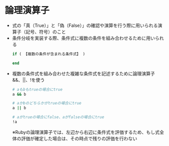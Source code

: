 # 論理演算子
- 式の「真（True）」と「偽（False）」の確認や演算を行う際に用いられる演算子（記号、符号）のこと   
- 条件分岐を実装する際、条件式に複数の条件を組み合わせるために用いられる  
  ```ruby
  if ( 【複数の条件が含まれる条件式】 )

  end
  ```
- 複数の条件式を組み合わせた複雑な条件式を記述するために論理演算子&&、||、!を使う  
  ```ruby
  # aもbもtrueの場合にtrue
  a && b 

  # aかbのどちらかがtrueの場合にtrue
  a || b

  # aがtrueの場合にfalse、aがfalseの場合にtrue
  !a
  ```
  ※Rubyの論理演算子では、左辺から右辺に条件式を評価するため、もし式全体の評価が確定した場合は、その時点で残りの評価を行わない
